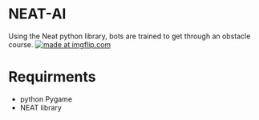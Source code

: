 # NEAT-AI
Using the Neat python library, bots are trained to get through an obstacle course.
<a href="https://imgflip.com/gif/3chhjx"><img src="https://i.imgflip.com/3chhjx.gif" title="made at imgflip.com"/></a>

# Requirments
 - python Pygame
 - NEAT library
 
